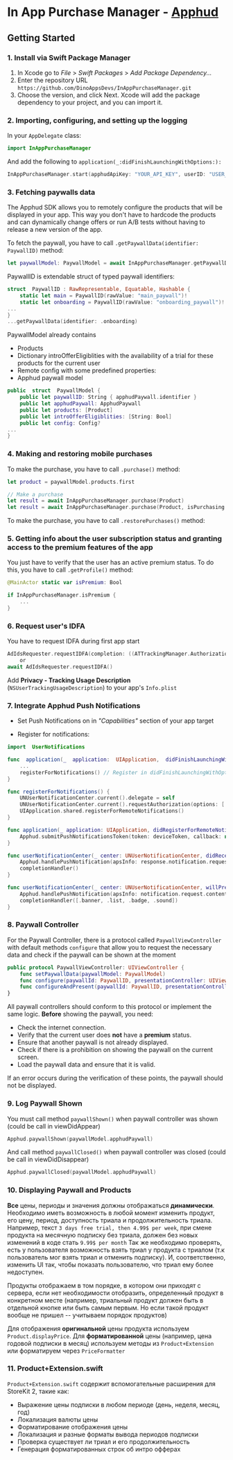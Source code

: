 
# In App Purchase Manager - [Apphud](https://docs.apphud.com/docs/quickstart)

## Getting Started
### 1. Install via Swift Package Manager
1.  In Xcode go to  _File_  >  _Swift Packages_  >  _Add Package Dependency..._
2.  Enter the repository URL  `https://github.com/DinoAppsDevs/InAppPurchaseManager.git`
3.  Choose the version, and click Next. Xcode will add the package dependency to your project, and you can import it.

### 2. Importing, configuring, and setting up the logging
In your `AppDelegate` class:
```swift
import InAppPurchaseManager
```
And add the following to `application(_:didFinishLaunchingWithOptions:):`
```swift
InAppPurchaseManager.start(apphudApiKey: "YOUR_API_KEY", userID: "USER_ID", debugLogs: Bool)
```

### 3.  Fetching paywalls data

The Apphud SDK allows you to remotely configure the products that will be displayed in your app. This way you don't have to hardcode the products and can dynamically change offers or run A/B tests without having to release a new version of the app.

To fetch the paywall, you have to call `.getPaywallData(identifier: PaywallID)` method:
```swift
let paywallModel: PaywallModel = await InAppPurchaseManager.getPaywallData(identifier: PaywallID)
```
PaywallID is extendable struct of typed paywall identifiers:
```swift
struct  PaywallID : RawRepresentable, Equatable, Hashable {
    static let main = PaywallID(rawValue: "main_paywall")!
    static let onboarding = PaywallID(rawValue: "onboarding_paywall")!
...
}
...getPaywallData(identifier: .onboarding)
```

PaywallModel already contains 
- Products
- Dictionary introOfferEligiblities with the availability of a trial for these products for the current user
- Remote config with some predefined properties:
- Apphud paywall model

```swift
public  struct  PaywallModel {
    public let paywallID: String { apphudPaywall.identifier }
    public let apphudPaywall: ApphudPaywall
    public let products: [Product]
    public let introOfferEligiblities: [String: Bool]
    public let config: Config?
...
}
```

### 4. Making and restoring mobile purchases

To make the purchase, you have to call `.purchase()` method:
```swift
let product = paywallModel.products.first

// Make a purchase
let result = await InAppPurchaseManager.purchase(Product)
let result = await InAppPurchaseManager.purchase(Product, isPurchasing: Binding<Bool>? = nil) // SwiftUI
```

To make the purchase, you have to call `.restorePurchases()` method:

### 5. Getting info about the user subscription status and granting access to the premium features of the app

You just have to verify that the user has an active premium status. To do this, you have to call `.getProfile()` method:
```swift
@MainActor static var isPremium: Bool

if InAppPurchaseManager.isPremium {
	...
}
```

### 6. Request user's IDFA
You have to request IDFA during first app start
```swift
AdIdsRequester.requestIDFA(completion: ((ATTrackingManager.AuthorizationStatus) -> Void))
	or
await AdIdsRequester.requestIDFA()
```
Add **Privacy - Tracking Usage Description** (`NSUserTrackingUsageDescription`) to your app's `Info.plist`


### 7.  Integrate Apphud Push Notifications
- Set Push Notifications on in  _"Capabilities"_  section of your app target

- Register for notifications:
```swift
import  UserNotifications

func  application(_  application:  UIApplication,  didFinishLaunchingWithOptions  launchOptions:  [UIApplication.LaunchOptionsKey:  Any]?)  ->  Bool  {
    ...
    registerForNotifications() // Register in didFinishLaunchingWithOptions
}

func registerForNotifications() {
    UNUserNotificationCenter.current().delegate = self
    UNUserNotificationCenter.current().requestAuthorization(options: [.alert, .badge, .sound]) { (granted, error) in }
    UIApplication.shared.registerForRemoteNotifications()
}

func application(_ application: UIApplication, didRegisterForRemoteNotificationsWithDeviceToken deviceToken: Data) {
    Apphud.submitPushNotificationsToken(token: deviceToken, callback: nil) // Send token to Apphud
}

func userNotificationCenter(_ center: UNUserNotificationCenter, didReceive response: UNNotificationResponse, withCompletionHandler completionHandler: @escaping () -> Void) {
    Apphud.handlePushNotification(apsInfo: response.notification.request.content.userInfo) // let Apphud handle notification
    completionHandler()
}

func userNotificationCenter(_ center: UNUserNotificationCenter, willPresent notification: UNNotification, withCompletionHandler completionHandler: @escaping (UNNotificationPresentationOptions) -> Void) {
	Apphud.handlePushNotification(apsInfo: notification.request.content.userInfo) // let Apphud handle notification
	completionHandler([.banner, .list, .badge, .sound])
}
```

### 8. Paywall Controller
For the Paywall Controller, there is a protocol called `PaywallViewController` with default methods `configure` that allow you to request the necessary data and check if the paywall can be shown at the moment
```swift
public protocol PaywallViewController: UIViewController {
    func setPaywallData(paywallModel: PaywallModel)
    func configure(paywallId: PaywallID, presentationController: UIViewController?) async throws
    func configureAndPresent(paywallId: PaywallID, presentationController: UIViewController?) async throws
}
```
 All paywall controllers should conform to this protocol or implement the same logic. 
 **Before** showing the paywall, you need:
- Check the internet connection.
- Verify that the current user does **not** have a **premium** status.
- Ensure that another paywall is not already displayed.
- Check if there is a prohibition on showing the paywall on the current screen.
- Load the paywall data and ensure that it is valid.

If an error occurs during the verification of these points, the paywall should not be displayed.

### 9. Log Paywall Shown
You must call method `paywallShown()` when paywall controller was shown (could be call in viewDidAppear) 
```swift
Apphud.paywallShown(paywallModel.apphudPaywall) 
```

And call method `paywallClosed()` when paywall controller was closed (could be call in viewDidDisappear)
```swift
Apphud.paywallClosed(paywallModel.apphudPaywall) 
```

### 10. Displaying Paywall and Products
**Все** цены, периоды и значения должны отображаться **динамически**. 
Необходимо иметь возможность в любой момент изменить продукт, его цену, период, доступность триала и продолжительность триала. Например, текст `3 days free trial, then 4.99$ per week`, при смене продукта на месячную подписку без триала, должен без новых изменений в коде стать  `9.99$ per month`
Так же необходимо проверять, есть у пользователя возможность взять триал у продукта с триалом (т.к пользователь мог взять триал и отменить подписку). И, соответственно, изменить UI так, чтобы показать пользователю, что триал ему более недоступен.

Продукты отображаем в том порядке, в котором они приходят с сервера, если нет необходимости отобразить, определенный продукт в конкретном месте (например, триальный продукт должен быть в отдельной кнопке или быть самым первым. Но если такой продукт вообще не пришел -- учитываем порядок продуктов)

Для отображения **оригинальной** цены продукта используем `Product.displayPrice`. Для **форматированной** цены (например, цена годовой подписки в месяц) используем методы из `Product+Extension` или форматируем через `PriceFormatter`

### 11. Product+Extension.swift
`Product+Extension.swift` содержит вспомогательные расширения для StoreKit 2, такие как:
- Выражение цены подписки в любом периоде (день, неделя, месяц, год)
- Локализация валюты цены 
- Форматирование отображения цены
- Локализация и разные форматы вывода периодов подписки
- Проверка существует ли триал и его продолжительность
- Генерация форматированных строк об интро офферах
